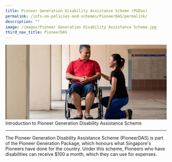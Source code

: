 ```yaml
---
title: Pioneer Generation Disability Assistance Scheme (PGDas)
permalink: /info-on-policies-and-schemes/PioneerDAS/permalink/
description: ""
image: /images/Pioneer Generation Disability Assistance Scheme.jpg
third_nav_title: PioneerDAS
---
```

![](/images/Pioneer%20Generation%20Disability%20Assistance%20Scheme.jpg)
Introduction to Pioneer Generation Disability Assistance Scheme  

------------------------------------------------------------------

The Pioneer Generation Disability Assistance Scheme (PioneerDAS) is part of the Pioneer Generation Package, which honours what Singapore's Pioneers have done for the country. Under this scheme, Pioneers who have disabilities can receive $100 a month, which they can use for expenses.

